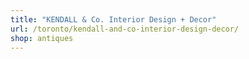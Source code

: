 ```yaml
---
title: "KENDALL & Co. Interior Design + Decor"
url: /toronto/kendall-and-co-interior-design-decor/
shop: antiques
---
```

